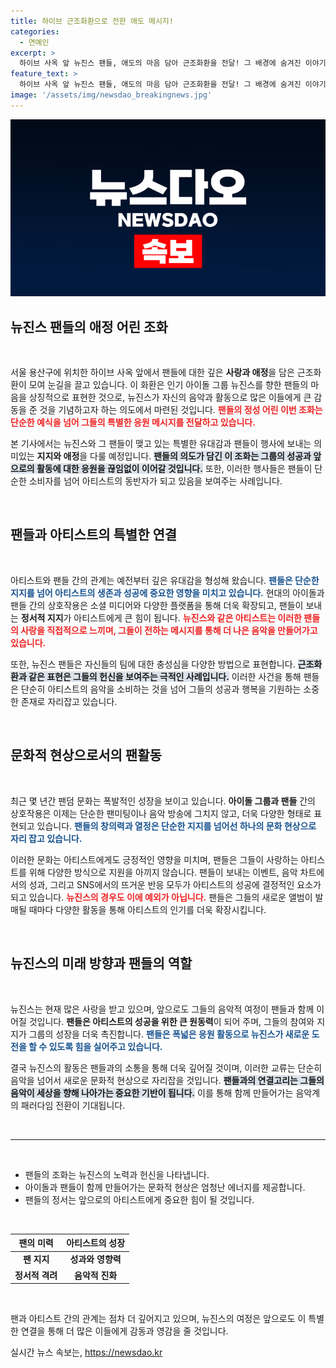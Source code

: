 ```yaml
---
title: 하이브 근조화환으로 전한 애도 메시지!
categories:
  - 연예인
excerpt: >
  하이브 사옥 앞 뉴진스 팬들, 애도의 마음 담아 근조화환을 전달! 그 배경에 숨겨진 이야기와 팬들의 뜨거운 사랑을 확인하세요!
feature_text: >
  하이브 사옥 앞 뉴진스 팬들, 애도의 마음 담아 근조화환을 전달! 그 배경에 숨겨진 이야기와 팬들의 뜨거운 사랑을 확인하세요!
image: '/assets/img/newsdao_breakingnews.jpg'
---
```


<p><img src="/assets/img/newsdao_breakingnews.jpg" alt="cryptoinkorea 속보" /></p>

<h2 data-ke-size="size26">뉴진스 팬들의 애정 어린 조화</h2>

<p data-ke-size="size16">&nbsp;</p>

<p>서울 용산구에 위치한 하이브 사옥 앞에서 팬들에 대한 깊은 <b>사랑과 애정</b>을 담은 근조화환이 모여 눈길을 끌고 있습니다. 이 화환은 인기 아이돌 그룹 뉴진스를 향한 팬들의 마음을 상징적으로 표현한 것으로, 뉴진스가 자신의 음악과 활동으로 많은 이들에게 큰 감동을 준 것을 기념하고자 하는 의도에서 마련된 것입니다. <b><span style="color: #ee2323;">팬들의 정성 어린 이번 조화는 단순한 예식을 넘어 그들의 특별한 응원 메시지를 전달하고 있습니다.</span></b></p>

<p>본 기사에서는 뉴진스와 그 팬들이 맺고 있는 특별한 유대감과 팬들이 행사에 보내는 의미있는 <b>지지와 애정</b>을 다룰 예정입니다. <b><span style="background-color: #21538527;">팬들의 의도가 담긴 이 조화는 그룹의 성공과 앞으로의 활동에 대한 응원을 끊임없이 이어갈 것입니다.</span></b> 또한, 이러한 행사들은 팬들이 단순한 소비자를 넘어 아티스트의 동반자가 되고 있음을 보여주는 사례입니다. </p>

<p data-ke-size="size16">&nbsp;</p>

<h2 data-ke-size="size26">팬들과 아티스트의 특별한 연결</h2>

<p data-ke-size="size16">&nbsp;</p>

<p>아티스트와 팬들 간의 관계는 예전부터 깊은 유대감을 형성해 왔습니다. <b><span style="color: #1a5490;">팬들은 단순한 지지를 넘어 아티스트의 생존과 성공에 중요한 영향을 미치고 있습니다.</span></b> 현대의 아이돌과 팬들 간의 상호작용은 소셜 미디어와 다양한 플랫폼을 통해 더욱 확장되고, 팬들이 보내는 <b>정서적 지지</b>가 아티스트에게 큰 힘이 됩니다. <b><span style="color: #ee2323;">뉴진스와 같은 아티스트는 이러한 팬들의 사랑을 직접적으로 느끼며, 그들이 전하는 메시지를 통해 더 나은 음악을 만들어가고 있습니다.</span></b></p>

<p>또한, 뉴진스 팬들은 자신들의 팀에 대한 충성심을 다양한 방법으로 표현합니다. <b><span style="background-color: #21538527;">근조화환과 같은 표현은 그들의 헌신을 보여주는 극적인 사례입니다.</span></b> 이러한 사건을 통해 팬들은 단순히 아티스트의 음악을 소비하는 것을 넘어 그들의 성공과 행복을 기원하는 소중한 존재로 자리잡고 있습니다. </p>

<p data-ke-size="size16">&nbsp;</p>

<h2 data-ke-size="size26">문화적 현상으로서의 팬활동</h2>

<p data-ke-size="size16">&nbsp;</p>

<p>최근 몇 년간 팬덤 문화는 폭발적인 성장을 보이고 있습니다. <b>아이돌 그룹과 팬들</b> 간의 상호작용은 이제는 단순한 팬미팅이나 음악 방송에 그치지 않고, 더욱 다양한 형태로 표현되고 있습니다. <b><span style="color: #1a5490;">팬들의 창의력과 열정은 단순한 지지를 넘어선 하나의 문화 현상으로 자리 잡고 있습니다.</span></b></p>

<p>이러한 문화는 아티스트에게도 긍정적인 영향을 미치며, 팬들은 그들이 사랑하는 아티스트를 위해 다양한 방식으로 지원을 아끼지 않습니다. 팬들이 보내는 이벤트, 음악 차트에서의 성과, 그리고 SNS에서의 뜨거운 반응 모두가 아티스트의 성공에 결정적인 요소가 되고 있습니다. <b><span style="color: #ee2323;">뉴진스의 경우도 이에 예외가 아닙니다.</span></b> 팬들은 그들의 새로운 앨범이 발매될 때마다 다양한 활동을 통해 아티스트의 인기를 더욱 확장시킵니다.</p>

<p data-ke-size="size16">&nbsp;</p>

<h2 data-ke-size="size26">뉴진스의 미래 방향과 팬들의 역할</h2>

<p data-ke-size="size16">&nbsp;</p>

<p>뉴진스는 현재 많은 사랑을 받고 있으며, 앞으로도 그들의 음악적 여정이 팬들과 함께 이어질 것입니다. <b>팬들은 아티스트의 성공을 위한 큰 원동력</b>이 되어 주며, 그들의 참여와 지지가 그룹의 성장을 더욱 촉진합니다. <b><span style="color: #1a5490;">팬들은 폭넓은 응원 활동으로 뉴진스가 새로운 도전을 할 수 있도록 힘을 실어주고 있습니다.</span></b></p>

<p>결국 뉴진스의 활동은 팬들과의 소통을 통해 더욱 깊어질 것이며, 이러한 교류는 단순히 음악을 넘어서 새로운 문화적 현상으로 자리잡을 것입니다. <b><span style="background-color: #21538527;">팬들과의 연결고리는 그들의 음악이 세상을 향해 나아가는 중요한 기반이 됩니다.</span></b> 이를 통해 함께 만들어가는 음악계의 패러다임 전환이 기대됩니다. </p>

<p data-ke-size="size16">&nbsp;</p> 

<hr>

<p data-ke-size="size16">&nbsp;</p> 

<ul>
    <li>팬들의 조화는 뉴진스의 노력과 헌신을 나타냅니다.</li>
    <li>아이돌과 팬들이 함께 만들어가는 문화적 현상은 엄청난 에너지를 제공합니다.</li>
    <li>팬들의 정서는 앞으로의 아티스트에게 중요한 힘이 될 것입니다.</li>
</ul>

<p data-ke-size="size16">&nbsp;</p> 

<table>
    <thead>
        <tr>
            <th style="text-align: center; height: 17px;"><b>팬의 미력</b></th>
            <th style="text-align: center; height: 17px;"><b>아티스트의 성장</b></th>
        </tr>
    </thead>
    <tbody>
        <tr>
            <td style="text-align: center; height: 17px;"><b>팬 지지</b></td>
            <td style="text-align: center; height: 17px;"><b>성과와 영향력</b></td>
        </tr>
        <tr>
            <td style="text-align: center; height: 17px;"><b>정서적 격려</b></td>
            <td style="text-align: center; height: 17px;"><b>음악적 진화</b></td>
        </tr>
    </tbody>
</table>

<p data-ke-size="size16">&nbsp;</p> 

<p>팬과 아티스트 간의 관계는 점차 더 깊어지고 있으며, 뉴진스의 여정은 앞으로도 이 특별한 연결을 통해 더 많은 이들에게 감동과 영감을 줄 것입니다.</p>
실시간 뉴스 속보는, <a href="https://newsdao.kr" rel="dofollow">https://newsdao.kr</a>


